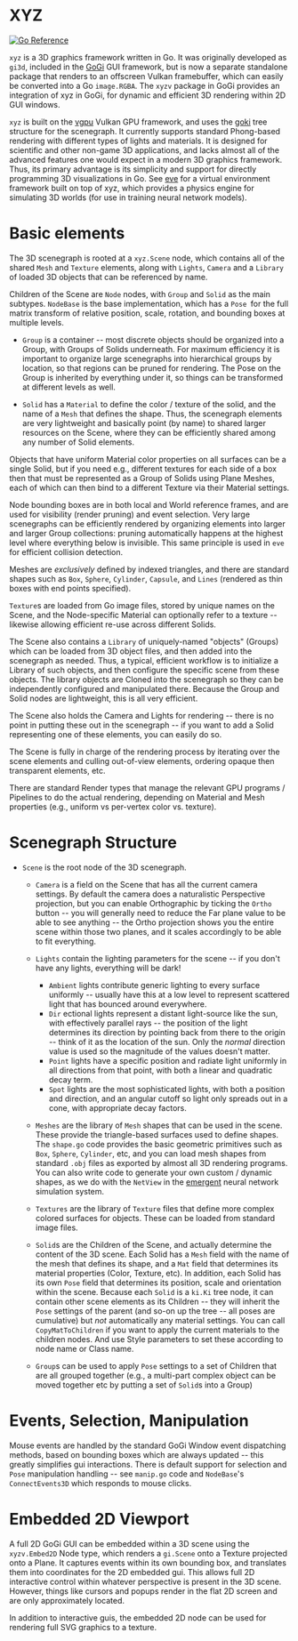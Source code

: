# XYZ

[![Go Reference](https://pkg.go.dev/badge/goki.dev/xyz/xyz.svg)](https://pkg.go.dev/goki.dev/xyz)

`xyz` is a 3D graphics framework written in Go.  It was originally developed as `gi3d`, included in the [GoGi](https;//goki.dev/GoGi) GUI framework, but is now a separate standalone package that renders to an offscreen Vulkan framebuffer, which can easily be converted into a Go `image.RGBA`.  The `xyzv` package in GoGi provides an integration of xyz in GoGi, for dynamic and efficient 3D rendering within 2D GUI windows.

`xyz` is built on the [vgpu](https://github.com/goki/vgpu) Vulkan GPU framework, and uses the [goki](https://github.com/goki/ki) tree structure for the scenegraph.  It currently supports standard Phong-based rendering with different types of lights and materials.  It is designed for scientific and other non-game 3D applications, and lacks almost all of the advanced features one would expect in a modern 3D graphics framework.  Thus, its primary advantage is its simplicity and support for directly programming 3D visualizations in Go.  See [eve](https://github.com/emer/eve) for a virtual environment framework built on top of xyz, which provides a physics engine for simulating 3D worlds (for use in training neural network models).

# Basic elements

The 3D scenegraph is rooted at a `xyz.Scene` node, which contains all of the shared `Mesh` and `Texture` elements, along with `Lights`, `Camera` and a `Library` of loaded 3D objects that can be referenced by name.

Children of the Scene are `Node` nodes, with `Group` and `Solid` as the main subtypes.  `NodeBase` is the base implementation, which has a `Pose `for the full matrix transform of relative position, scale, rotation, and bounding boxes at multiple levels.

* `Group` is a container -- most discrete objects should be organized into a Group, with Groups of Solids underneath.  For maximum efficiency it is important to organize large scenegraphs into hierarchical groups by location, so that regions can be pruned for rendering.  The Pose on the Group is inherited by everything under it, so things can be transformed at different levels as well.

* `Solid` has a `Material` to define the color / texture of the solid, and the name of a `Mesh` that defines the shape.  Thus, the scenegraph elements are very lightweight and basically point (by name) to shared larger resources on the Scene, where they can be efficiently shared among any number of Solid elements.

Objects that have uniform Material color properties on all surfaces can be a single Solid, but if you need e.g., different textures for each side of a box then that must be represented as a Group of Solids using Plane Meshes, each of which can then bind to a different Texture via their Material settings.

Node bounding boxes are in both local and World reference frames, and are used for visibility (render pruning) and event selection.  Very large scenegraphs can be efficiently rendered by organizing elements into larger and larger Group collections: pruning automatically happens at the highest level where everything below is invisible.  This same principle is used in `eve` for efficient collision detection.

Meshes are *exclusively* defined by indexed triangles, and there are standard shapes such as `Box`, `Sphere`, `Cylinder`, `Capsule`, and `Lines` (rendered as thin boxes with end points specified).

`Texture`s are loaded from Go image files, stored by unique names on the Scene, and the Node-specific Material can optionally refer to a texture -- likewise allowing efficient re-use across different Solids.

The Scene also contains a `Library` of uniquely-named "objects" (Groups) which can be loaded from 3D object files, and then added into the scenegraph as needed.  Thus, a typical, efficient workflow is to initialize a Library of such objects, and then configure the specific scene from these objects.  The library objects are Cloned into the scenegraph so they can be independently configured and manipulated there.  Because the Group and Solid nodes are lightweight, this is all very efficient.

The Scene also holds the Camera and Lights for rendering -- there is no point in putting these out in the scenegraph -- if you want to add a Solid representing one of these elements, you can easily do so.

The Scene is fully in charge of the rendering process by iterating over the scene elements and culling out-of-view elements, ordering opaque then transparent elements, etc.

There are standard Render types that manage the relevant GPU programs / Pipelines to do the actual rendering, depending on Material and Mesh properties (e.g., uniform vs per-vertex color vs. texture).

# Scenegraph Structure

* `Scene` is the root node of the 3D scenegraph.

    + `Camera` is a field on the Scene that has all the current camera settings.  By default the camera does a naturalistic Perspective projection, but you can enable Orthographic by ticking the `Ortho` button -- you will generally need to reduce the Far plane value to be able to see anything -- the Ortho projection shows you the entire scene within those two planes, and it scales accordingly to be able to fit everything.

    + `Lights` contain the lighting parameters for the scene -- if you don't have any lights, everything will be dark!
        + `Ambient` lights contribute generic lighting to every surface uniformly -- usually have this at a low level to represent scattered light that has bounced around everywhere.
        + `Dir` ectional lights represent a distant light-source like the sun, with effectively parallel rays -- the position of the light determines its direction by pointing back from there to the origin -- think of it as the location of the sun.  Only the *normal* direction value is used so the magnitude of the values doesn't matter.
        + `Point` lights have a specific position and radiate light uniformly in all directions from that point, with both a linear and quadratic decay term.
        + `Spot` lights are the most sophisticated lights, with both a position and direction, and an angular cutoff so light only spreads out in a cone, with appropriate decay factors.

    + `Meshes` are the library of `Mesh` shapes that can be used in the scene.  These provide the triangle-based surfaces used to define shapes.  The `shape.go` code provides the basic geometric primitives such as `Box`, `Sphere`, `Cylinder`, etc, and you can load mesh shapes from standard `.obj` files as exported by almost all 3D rendering programs.  You can also write code to generate your own custom / dynamic shapes, as we do with the `NetView` in the [emergent](https://github.com/emer/emergent) neural network simulation system.
    
    + `Textures` are the library of `Texture` files that define more complex colored surfaces for objects.  These can be loaded from standard image files.
    
    + `Solid`s are the Children of the Scene, and actually determine the content of the 3D scene.  Each Solid has a `Mesh` field with the name of the mesh that defines its shape, and a `Mat` field that determines its material properties (Color, Texture, etc).  In addition, each Solid has its own `Pose` field that determines its position, scale and orientation within the scene.  Because each `Solid` is a `ki.Ki` tree node, it can contain other scene elements as its Children -- they will inherit the `Pose` settings of the parent (and so-on up the tree -- all poses are cumulative) but *not* automatically any material settings.  You can call `CopyMatToChildren` if you want to apply the current materials to the children nodes.  And use Style parameters to set these according to node name or Class name.

    + `Group`s can be used to apply `Pose` settings to a set of Children that are all grouped together (e.g., a multi-part complex object can be moved together etc by putting a set of `Solid`s into a Group)

# Events, Selection, Manipulation

Mouse events are handled by the standard GoGi Window event dispatching methods, based on bounding boxes which are always updated -- this greatly simplifies gui interactions.  There is default support for selection and `Pose` manipulation handling -- see `manip.go` code and `NodeBase`'s `ConnectEvents3D` which responds to mouse clicks.

# Embedded 2D Viewport

A full 2D GoGi GUI can be embedded within a 3D scene using the `xyzv.Embed2D` Node type, which renders a `gi.Scene` onto a Texture projected onto a Plane.  It captures events within its own bounding box, and translates them into coordinates for the 2D embedded gui. This allows full 2D interactive control within whatever perspective is present in the 3D scene.  However, things like cursors and popups render in the flat 2D screen and are only approximately located.

In addition to interactive guis, the embedded 2D node can be used for rendering full SVG graphics to a texture.


